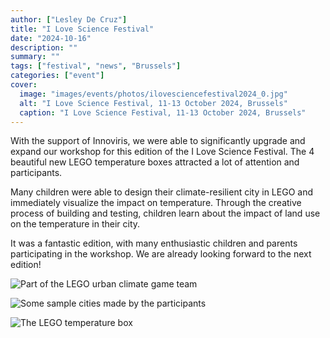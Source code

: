 ```yaml
---
author: ["Lesley De Cruz"]
title: "I Love Science Festival"
date: "2024-10-16"
description: ""
summary: ""
tags: ["festival", "news", "Brussels"]
categories: ["event"]
cover:
  image: "images/events/photos/ilovesciencefestival2024_0.jpg"
  alt: "I Love Science Festival, 11-13 October 2024, Brussels"
  caption: "I Love Science Festival, 11-13 October 2024, Brussels"
---
```


With the support of Innoviris, we were able to significantly upgrade and expand our workshop for this edition of the I Love Science Festival. The 4 beautiful new LEGO temperature boxes attracted a lot of attention and participants.

Many children were able to design their climate-resilient city in LEGO and immediately visualize the impact on temperature. Through the creative process of building and testing, children learn about the impact of land use on the temperature in their city.

It was a fantastic edition, with many enthusiastic children and parents participating in the workshop. We are already looking forward to the next edition!

![Part of the LEGO urban climate game team](images/events/photos/ilovesciencefestival2024_1.jpg)

![Some sample cities made by the participants](images/events/photos/ilovesciencefestival2024_2.jpg)

![The LEGO temperature box](images/events/photos/ilovesciencefestival2024_3.jpg)
